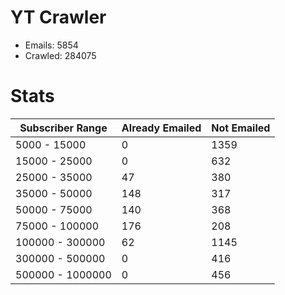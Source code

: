 # YT Crawler
- Emails: 5854
- Crawled: 284075

# Stats
| Subscriber Range  | Already Emailed | Not Emailed |
|-------|-------|-------|
| 5000 - 15000 | 0 | 1359 |
| 15000 - 25000 | 0 | 632 |
| 25000 - 35000 | 47 | 380 |
| 35000 - 50000 | 148 | 317 |
| 50000 - 75000 | 140 | 368 |
| 75000 - 100000 | 176 | 208 |
| 100000 - 300000 | 62 | 1145 |
| 300000 - 500000 | 0 | 416 |
| 500000 - 1000000 | 0 | 456 |
